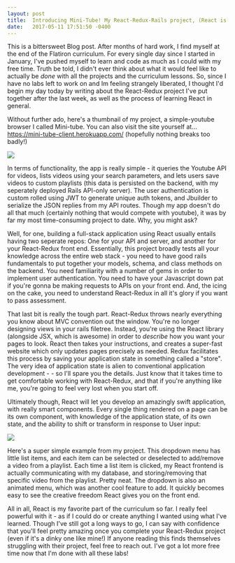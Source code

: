 ```yaml
---
layout: post
title:  Introducing Mini-Tube! My React-Redux-Rails project, (React is awesome).
date:   2017-05-11 17:51:50 -0400
---
```



This is a bittersweet Blog post. After months of hard work, I find myself at the end of the Flatiron curriculum. For every single day since I started in January, I've pushed myself to learn and code as much as I could with my free time. Truth be told, I didn't ever think about what it would feel like to actually be *done* with all the projects and the curriculum lessons. So, since I have no labs left to work on and Im feeling strangely liberated, I thought I'd begin my day today by writing about the React-Redux project I've put together after the last week, as well as the process of learning React in general.

Without further ado, here's a thumbnail of my project, a simple-youtube browser I called Mini-tube. You can also visit the site yourself at... https://mini-tube-client.herokuapp.com/  (hopefully nothing breaks too badly!)

![](http://i.imgur.com/KFmYbGZl.jpg?1)

In terms of functionality, the app is really simple - it queries the Youtube API for videos, lists videos using your search parameters, and lets users save videos to custom playlists (this data is persisted on the backend, with my seperately deployed Rails API-only server). The user authentication is custom rolled using JWT to generate unique auth tokens, and Jbuilder to serialize the JSON replies from my API routes. Though my app doesn't do all that much (certainly nothing that would compete with youtube), it was by far my most time-consuming project to date. Why, you might ask?

Well, for one, building a full-stack application using React usually entails having two seperate repos: One for your API and server, and another for your React-Redux front end. Essentially, this project broadly tests all your knowledge across the entire web stack - you need to have good rails fundamentals to put together your models, schema, and class methods on the backend. You need familiarity with a number of gems in order to implement user authentication. You need to have your Javascript down pat if you're gonna be making requests to APIs on your front end. And, the icing on the cake, you need to understand React-Redux in all it's glory if you want to pass assessment. 

That last bit is really the tough part. React-Redux throws nearly everything you know about MVC convention out the window. You're no longer designing views in your rails filetree. Instead, you're using the React library (alongside JSX, which is awesome) in order to *describe* how you want your pages to look. React then takes your instructions, and creates a super-fast website which only updates pages precisely as needed. Redux facilitates this process by saving your application state in something called a "store". The very idea of application state is alien to conventional application development - - so I'll spare you the details. Just know that it takes time to get comfortable working with React-Redux, and that if you're anything like me, you're going to feel very lost when you start off.

Ultimately though, React will let you develop an amazingly swift application, with really smart components. Every single thing rendered on a page can be its own component, with knowledge of the application state, of its own state, and the ability to shift or transform in response to User input:

![](http://i.imgur.com/xRNEeUPl.jpg)

Here's a super simple example from my project. This dropdown menu has little list items, and each item can be selected or deselected to add/remove a video from a playlist. Each time a list item is clicked, my React frontend is actually communicating with my database, and storing/removing that specific video from the playlist. Pretty neat. The dropdown is also an animated menu, which was another cool feature to add. It quickly becomes easy to see the creative freedom React gives you on the front end.

All in all, React is my favorite part of the curriculum so far. I really feel powerful with it - as if I could do or create anything I wanted using what I've learned. Though I've still got a long ways to go, I can say with confidence that you'll feel pretty amazing once you complete your React-Redux project (even if it's a dinky one like mine!) If anyone reading this finds themselves struggling with their project, feel free to reach out. I've got a lot more free time now that I'm done with all these labs!
